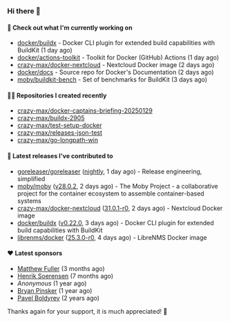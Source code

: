 ### Hi there 👋

#### 👷 Check out what I'm currently working on

- [docker/buildx](https://github.com/docker/buildx) - Docker CLI plugin for extended build capabilities with BuildKit (1 day ago)
- [docker/actions-toolkit](https://github.com/docker/actions-toolkit) - Toolkit for Docker (GitHub) Actions (1 day ago)
- [crazy-max/docker-nextcloud](https://github.com/crazy-max/docker-nextcloud) - Nextcloud Docker image (2 days ago)
- [docker/docs](https://github.com/docker/docs) - Source repo for Docker&#39;s Documentation (2 days ago)
- [moby/buildkit-bench](https://github.com/moby/buildkit-bench) - Set of benchmarks for BuildKit (3 days ago)

#### 👨‍💻 Repositories I created recently

- [crazy-max/docker-captains-briefing-20250129](https://github.com/crazy-max/docker-captains-briefing-20250129)
- [crazy-max/buildx-2905](https://github.com/crazy-max/buildx-2905)
- [crazy-max/test-setup-docker](https://github.com/crazy-max/test-setup-docker)
- [crazy-max/releases-json-test](https://github.com/crazy-max/releases-json-test)
- [crazy-max/go-longpath-win](https://github.com/crazy-max/go-longpath-win)

#### 🚀 Latest releases I've contributed to

- [goreleaser/goreleaser](https://github.com/goreleaser/goreleaser) ([nightly](https://github.com/goreleaser/goreleaser/releases/tag/nightly), 1 day ago) - Release engineering, simplified
- [moby/moby](https://github.com/moby/moby) ([v28.0.2](https://github.com/moby/moby/releases/tag/v28.0.2), 2 days ago) - The Moby Project - a collaborative project for the container ecosystem to assemble container-based systems
- [crazy-max/docker-nextcloud](https://github.com/crazy-max/docker-nextcloud) ([31.0.1-r0](https://github.com/crazy-max/docker-nextcloud/releases/tag/31.0.1-r0), 2 days ago) - Nextcloud Docker image
- [docker/buildx](https://github.com/docker/buildx) ([v0.22.0](https://github.com/docker/buildx/releases/tag/v0.22.0), 3 days ago) - Docker CLI plugin for extended build capabilities with BuildKit
- [librenms/docker](https://github.com/librenms/docker) ([25.3.0-r0](https://github.com/librenms/docker/releases/tag/25.3.0-r0), 4 days ago) - LibreNMS Docker image

#### ❤️ Latest sponsors
- [Matthew Fuller](https://github.com/mathematics333) (3 months ago)
- [Henrik Soerensen](https://github.com/hsoerensen) (7 months ago)
- _Anonymous_ (1 year ago)
- [Bryan Pinsker](https://github.com/BryanPinsker) (1 year ago)
- [Pavel Boldyrev](https://github.com/bpg) (2 years ago)

Thanks again for your support, it is much appreciated! 🙏
